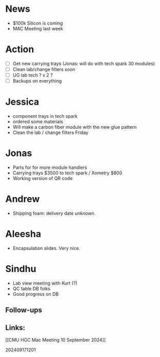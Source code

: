 
# News 
- $100k Silicon is coming
- MAC Meeting last week

# Action 
- [ ] Get new carrying trays (Jonas: will do with tech spark 30 modules)
- [ ] Clean lab/change filters soon 
- [ ] UG lab tech ? x 2 ?
- [ ] Backups on everything

# Jessica 
- component trays in tech spark
- ordered some materials
- Will make a carbon fiber module with the new glue pattern
- Clean the lab / change filters Friday

# Jonas
- Parts for for more module handlers 
- Carrying trays $3500 to tech spark / Xometry $800
- Working version of QR code 

# Andrew
- Shipping foam: delivery date *unknown*. 

# Aleesha 
- Encapsulation slides. Very nice.

# Sindhu
- Lab view meeting with Kurt (?)
- QC table DB folks
- Good progress on DB



## Follow-ups


## Links: 
[[CMU HGC Mac Meeting 10 September 2024]]




202409171201
